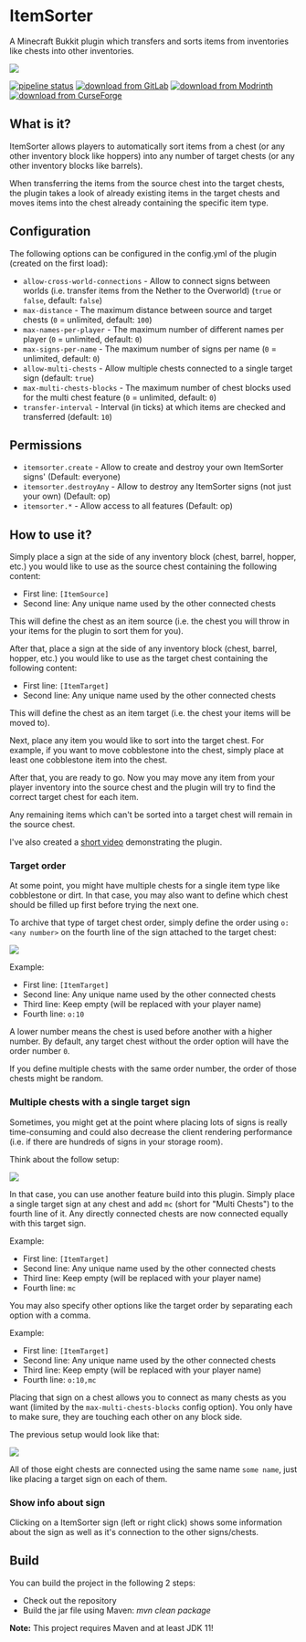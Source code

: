 # ItemSorter

A Minecraft Bukkit plugin which transfers and sorts items from inventories like chests into other inventories.

![](logo.png)

[![pipeline status](https://gitlab.com/Programie/ItemSorter/badges/master/pipeline.svg)](https://gitlab.com/Programie/ItemSorter/commits/master)
[![download from GitLab](https://img.shields.io/badge/download-Releases-blue?logo=gitlab)](https://gitlab.com/Programie/ItemSorter/-/releases)
[![download from Modrinth](https://img.shields.io/badge/download-Modrinth-blue?logo=modrinth)](https://modrinth.com/plugin/itemsorter)
[![download from CurseForge](https://img.shields.io/badge/download-CurseForge-blue?logo=curseforge)](https://www.curseforge.com/minecraft/bukkit-plugins/itemsorter)

## What is it?

ItemSorter allows players to automatically sort items from a chest (or any other inventory block like hoppers) into any number of target chests (or any other inventory blocks like barrels).

When transferring the items from the source chest into the target chests, the plugin takes a look of already existing items in the target chests and moves items into the chest already containing the specific item type.

## Configuration

The following options can be configured in the config.yml of the plugin (created on the first load):

* `allow-cross-world-connections` - Allow to connect signs between worlds (i.e. transfer items from the Nether to the Overworld) (`true` or `false`, default: `false`)
* `max-distance` - The maximum distance between source and target chests (`0` = unlimited, default: `100`)
* `max-names-per-player` - The maximum number of different names per player (`0` = unlimited, default: `0`)
* `max-signs-per-name` - The maximum number of signs per name (`0` = unlimited, default: `0`)
* `allow-multi-chests` - Allow multiple chests connected to a single target sign (default: `true`)
* `max-multi-chests-blocks` - The maximum number of chest blocks used for the multi chest feature (`0` = unlimited, default: `0`)
* `transfer-interval` - Interval (in ticks) at which items are checked and transferred (default: `10`)

## Permissions

* `itemsorter.create` - Allow to create and destroy your own ItemSorter signs' (Default: everyone)
* `itemsorter.destroyAny` - Allow to destroy any ItemSorter signs (not just your own) (Default: op)
* `itemsorter.*` - Allow access to all features (Default: op)

## How to use it?

Simply place a sign at the side of any inventory block (chest, barrel, hopper, etc.) you would like to use as the source chest containing the following content:

* First line: `[ItemSource]`
* Second line: Any unique name used by the other connected chests

This will define the chest as an item source (i.e. the chest you will throw in your items for the plugin to sort them for you).

After that, place a sign at the side of any inventory block (chest, barrel, hopper, etc.) you would like to use as the target chest containing the following content:

* First line: `[ItemTarget]`
* Second line: Any unique name used by the other connected chests

This will define the chest as an item target (i.e. the chest your items will be moved to).

Next, place any item you would like to sort into the target chest. For example, if you want to move cobblestone into the chest, simply place at least one cobblestone item into the chest.

After that, you are ready to go. Now you may move any item from your player inventory into the source chest and the plugin will try to find the correct target chest for each item.

Any remaining items which can't be sorted into a target chest will remain in the source chest.

I've also created a [short video](https://www.youtube.com/watch?v=1KBjjMT5_-0) demonstrating the plugin.

### Target order

At some point, you might have multiple chests for a single item type like cobblestone or dirt. In that case, you may also want to define which chest should be filled up first before trying the next one.

To archive that type of target chest order, simply define the order using `o:<any number>` on the fourth line of the sign attached to the target chest:

![](screenshots/target-order.png)

Example:

* First line: `[ItemTarget]`
* Second line: Any unique name used by the other connected chests
* Third line: Keep empty (will be replaced with your player name)
* Fourth line: `o:10`

A lower number means the chest is used before another with a higher number. By default, any target chest without the order option will have the order number `0`.

If you define multiple chests with the same order number, the order of those chests might be random.

### Multiple chests with a single target sign

Sometimes, you might get at the point where placing lots of signs is really time-consuming and could also decrease the client rendering performance (i.e. if there are hundreds of signs in your storage room).

Think about the follow setup:

![](screenshots/multichests-1.png)

In that case, you can use another feature build into this plugin. Simply place a single target sign at any chest and add `mc` (short for "Multi Chests") to the fourth line of it. Any directly connected chests are now connected equally with this target sign.

Example:

* First line: `[ItemTarget]`
* Second line: Any unique name used by the other connected chests
* Third line: Keep empty (will be replaced with your player name)
* Fourth line: `mc`

You may also specify other options like the target order by separating each option with a comma.

Example:

* First line: `[ItemTarget]`
* Second line: Any unique name used by the other connected chests
* Third line: Keep empty (will be replaced with your player name)
* Fourth line: `o:10,mc`

Placing that sign on a chest allows you to connect as many chests as you want (limited by the `max-multi-chests-blocks` config option). You only have to make sure, they are touching each other on any block side.

The previous setup would look like that:

![](screenshots/multichests-2.png)

All of those eight chests are connected using the same name `some name`, just like placing a target sign on each of them.

### Show info about sign

Clicking on a ItemSorter sign (left or right click) shows some information about the sign as well as it's connection to the other signs/chests.

## Build

You can build the project in the following 2 steps:

* Check out the repository
* Build the jar file using Maven: *mvn clean package*

**Note:** This project requires Maven and at least JDK 11!